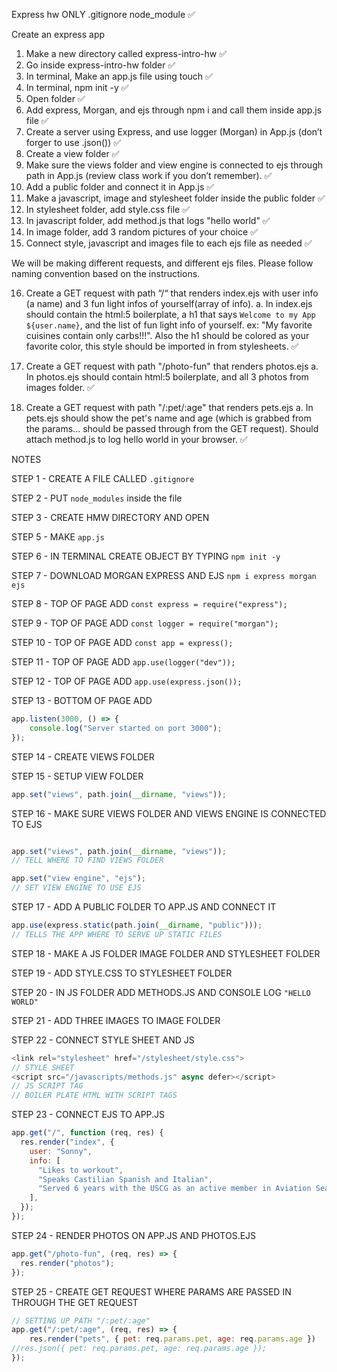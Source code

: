 Express hw
ONLY .gitignore node_module ✅

Create an express app
1. Make a new directory called express-intro-hw ✅
2. Go inside express-intro-hw folder ✅
3. In terminal, Make an app.js file using touch ✅
4. In terminal, npm init -y ✅
5. Open folder ✅ 
6. Add express, Morgan, and ejs through npm i and call them inside app.js file ✅
7. Create a server using Express, and use logger (Morgan) in App.js (don’t forger to use .json()) ✅
8. Create a view folder ✅
9. Make sure the views folder and view engine is connected to ejs through path in App.js (review class work if you don’t remember). ✅
10. Add a public folder and connect it in App.js ✅
11. Make a javascript, image and stylesheet folder inside the public folder ✅
12. In stylesheet folder, add style.css file ✅
13. In javascript folder, add method.js that logs "hello world" ✅
14. In image folder, add 3 random pictures of your choice ✅
15. Connect style, javascript and images file to each ejs file as needed ✅

We will be making different requests, and different ejs files. Please follow naming convention based on the instructions.

16. Create a GET request with path “/“ that renders index.ejs with user info (a name) and 3 fun light infos of yourself(array of info).
a. In index.ejs should contain the html:5 boilerplate, a h1 that says `Welcome to my App ${user.name}`, and the list of fun light info of yourself. ex: "My favorite cuisines contain only carbs!!!". Also the h1 should be colored as your favorite color, this style should be imported in from stylesheets. ✅

1.  Create a GET request with path "/photo-fun" that renders photos.ejs
a. In photos.ejs should contain html:5 boilerplate, and all 3 photos from images folder. ✅ 

1.  Create a GET request with path "/:pet/:age" that renders pets.ejs
a. In pets.ejs should show the pet's name and age (which is grabbed from the params... should be passed through from the GET request). Should attach method.js to log hello world in your browser. ✅

NOTES 

STEP 1 - CREATE A FILE CALLED `.gitignore`

STEP 2 - PUT `node_modules` inside the file

STEP 3 - CREATE HMW DIRECTORY AND OPEN 

STEP 5 - MAKE `app.js`

STEP 6 - IN TERMINAL CREATE OBJECT BY TYPING `npm init -y`

STEP 7 - DOWNLOAD MORGAN EXPRESS AND EJS `npm i express morgan ejs`

STEP 8 - TOP OF PAGE ADD `const express = require("express");` 

STEP 9 - TOP OF PAGE ADD `const logger = require("morgan");`

STEP 10 - TOP OF PAGE ADD `const app = express();`

STEP 11 - TOP OF PAGE ADD `app.use(logger("dev"));`

STEP 12 - TOP OF PAGE ADD `app.use(express.json());`

STEP 13 - BOTTOM OF PAGE ADD
```JAVASCRIPT 
app.listen(3000, () => {
    console.log("Server started on port 3000");
});
```
STEP 14 - CREATE VIEWS FOLDER

STEP 15 - SETUP VIEW FOLDER 
```JAVASCRIPT
app.set("views", path.join(__dirname, "views"));
```
STEP 16 - MAKE SURE VIEWS FOLDER AND VIEWS ENGINE IS CONNECTED TO EJS
```JavaScript 

app.set("views", path.join(__dirname, "views"));
// TELL WHERE TO FIND VIEWS FOLDER

app.set("view engine", "ejs");
// SET VIEW ENGINE TO USE EJS 
```
STEP 17 - ADD A PUBLIC FOLDER TO APP.JS AND CONNECT IT
```JAVASCRIPT
app.use(express.static(path.join(__dirname, "public")));
// TELLS THE APP WHERE TO SERVE UP STATIC FILES
```
STEP 18 - MAKE A JS FOLDER IMAGE FOLDER AND STYLESHEET FOLDER

STEP 19 - ADD STYLE.CSS TO STYLESHEET FOLDER

STEP 20 - IN JS FOLDER ADD METHODS.JS AND CONSOLE LOG `"HELLO WORLD"`

STEP 21 - ADD THREE IMAGES TO IMAGE FOLDER

STEP 22 - CONNECT STYLE SHEET AND JS 

```JavaScript 
<link rel="stylesheet" href="/stylesheet/style.css">
// STYLE SHEET 
<script src="/javascripts/methods.js" async defer></script>
// JS SCRIPT TAG 
// BOILER PLATE HTML WITH SCRIPT TAGS
```

STEP 23 - CONNECT EJS TO APP.JS
```JAVASCRIPT 
app.get("/", function (req, res) {
  res.render("index", {
    user: "Sonny",
    info: [
      "Likes to workout",
      "Speaks Castilian Spanish and Italian",
      "Served 6 years with the USCG as an active member in Aviation Search and Rescue",
    ],
  });
});
```
STEP 24 - RENDER PHOTOS ON APP.JS AND PHOTOS.EJS
```JAVASCRIPT 
app.get("/photo-fun", (req, res) => {
  res.render("photos");
});
```
STEP 25 - CREATE GET REQUEST WHERE PARAMS ARE PASSED IN THROUGH THE GET REQUEST
```JAVASCRIPT
// SETTING UP PATH "/:pet/:age"
app.get("/:pet/:age", (req, res) => {
    res.render("pets", { pet: req.params.pet, age: req.params.age })
//res.json({ pet: req.params.pet, age: req.params.age });
});
```